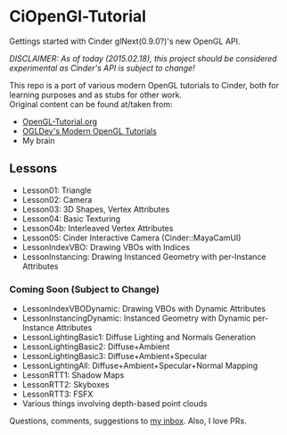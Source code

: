 # CiOpenGl-Tutorial
Gettings started with Cinder glNext(0.9.0?)'s new OpenGL API.

_DISCLAIMER: As of today (2015.02.18), this project should be considered experimental as Cinder's API is subject to change!_

This repo is a port of various modern OpenGL tutorials to Cinder, both for learning purposes and as stubs for other work.<br/>
Original content can be found at/taken from:<br/>

* [OpenGL-Tutorial.org](http://www.opengl-tutorial.org)
* [OGLDev's Modern OpenGL Tutorials](http://ogldev.atspace.co.uk/)
* My brain

## Lessons
* Lesson01: Triangle
* Lesson02: Camera
* Lesson03: 3D Shapes, Vertex Attributes
* Lesson04: Basic Texturing
* Lesson04b: Interleaved Vertex Attributes
* Lesson05: Cinder Interactive Camera (Cinder::MayaCamUI)
* LessonIndexVBO: Drawing VBOs with Indices
* LessonInstancing: Drawing Instanced Geometry with per-Instance Attributes

### Coming Soon (Subject to Change)
* LessonIndexVBODynamic: Drawing VBOs with Dynamic Attributes
* LessonInstancingDynamic: Instanced Geometry with Dynamic per-Instance Attributes
* LessonLightingBasic1: Diffuse Lighting and Normals Generation
* LessonLightingBasic2: Diffuse+Ambient
* LessonLightingBasic3: Diffuse+Ambient+Specular
* LessonLightingAll: Diffuse+Ambient+Specular+Normal Mapping
* LessonRTT1: Shadow Maps
* LessonRTT2: Skyboxes
* LessonRTT3: FSFX
* Various things involving depth-based point clouds

Questions, comments, suggestions to [my inbox](mailto:seth.gibson1@gmail.com).  Also, I love PRs.